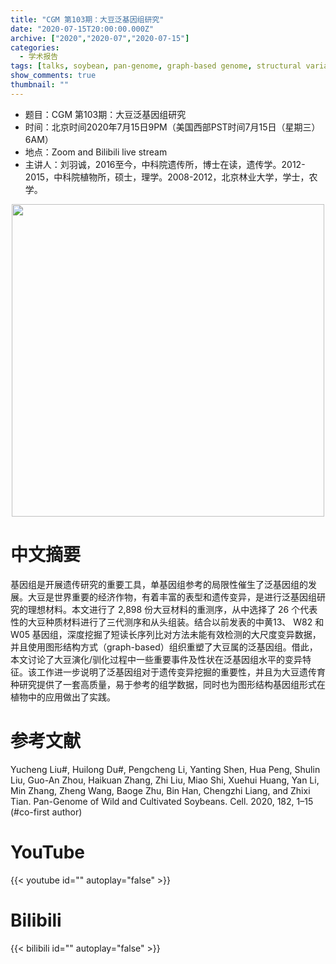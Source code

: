```yaml
---
title: "CGM 第103期：大豆泛基因组研究"
date: "2020-07-15T20:00:00.000Z"
archive: ["2020","2020-07","2020-07-15"]
categories:
  - 学术报告
tags: [talks, soybean, pan-genome, graph-based genome, structural variation, domestication]
show_comments: true
thumbnail: ""
---
```


- 题目：CGM 第103期：大豆泛基因组研究
- 时间：北京时间2020年7月15日9PM（美国西部PST时间7月15日（星期三）6AM）
- 地点：Zoom and Bilibili live stream
- 主讲人：刘羽诚，2016至今，中科院遗传所，博士在读，遗传学。2012-2015，中科院植物所，硕士，理学。2008-2012，北京林业大学，学士，农学。

<div align="center">
<img src="https://i.loli.net/2020/07/08/DxXH18IVhAnvNBL.jpg" height=500>
</div>

# 中文摘要

基因组是开展遗传研究的重要工具，单基因组参考的局限性催生了泛基因组的发展。大豆是世界重要的经济作物，有着丰富的表型和遗传变异，是进行泛基因组研究的理想材料。本文进行了 2,898 份大豆材料的重测序，从中选择了 26 个代表性的大豆种质材料进行了三代测序和从头组装。结合以前发表的中黄13、 W82 和 W05 基因组，深度挖掘了短读长序列比对方法未能有效检测的大尺度变异数据，并且使用图形结构方式（graph-based）组织重塑了大豆属的泛基因组。借此，本文讨论了大豆演化/驯化过程中一些重要事件及性状在泛基因组水平的变异特征。该工作进一步说明了泛基因组对于遗传变异挖掘的重要性，并且为大豆遗传育种研究提供了一套高质量，易于参考的组学数据，同时也为图形结构基因组形式在植物中的应用做出了实践。


# 参考文献

Yucheng Liu#, Huilong Du#, Pengcheng Li, Yanting Shen, Hua Peng, Shulin Liu, Guo-An Zhou, Haikuan Zhang, Zhi Liu, Miao Shi, Xuehui Huang, Yan Li, Min Zhang, Zheng Wang, Baoge Zhu, Bin Han, Chengzhi Liang, and Zhixi Tian. Pan-Genome of Wild and Cultivated Soybeans. Cell. 2020, 182, 1–15 (#co-first author)

# YouTube

{{< youtube id="" autoplay="false" >}}

# Bilibili

{{< bilibili id="" autoplay="false" >}}

